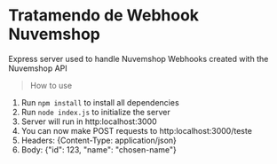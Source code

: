 # Tratamendo de Webhook Nuvemshop

Express server used to handle Nuvemshop Webhooks created with the Nuvemshop API

> How to use

1. Run `npm install` to install all dependencies
2. Run `node index.js` to initialize the server
3. Server will run in http:localhost:3000
4. You can now make POST requests to http:localhost:3000/teste
5. Headers: {Content-Type: application/json}
6. Body: {"id": 123, "name": "chosen-name"}